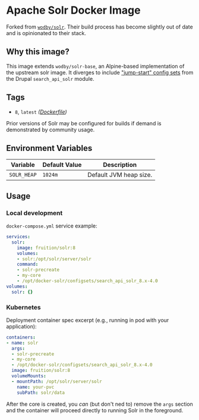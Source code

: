 # Apache Solr Docker Image

Forked from [`wodby/solr`](https://github.com/wodby/solr). Their build process
has become slightly out of date and is opinionated to their stack.

## Why this image?

This image extends `wodby/solr-base`, an Alpine-based implementation of the
upstream solr image. It diverges to include ["jump-start" config sets](https://www.drupal.org/node/3070455)
from the Drupal `search_api_solr` module.

## Tags

* `8`, `latest` _([Dockerfile](https://github.com/fruition/solr/blob/master/Dockerfile))_

Prior versions of Solr may be configured for builds if demand is demonstrated by
community usage.

## Environment Variables

| Variable                  | Default Value | Description                     |
| ------------------------- | ------------- | ------------------------------- |
| `SOLR_HEAP`               | `1024m `      | Default JVM heap size. |

## Usage

### Local development

`docker-compose.yml` service example:
```yaml
services:
  solr:
    image: fruition/solr:8
    volumes:
    - solr:/opt/solr/server/solr
    command:
    - solr-precreate
    - my-core
    - /opt/docker-solr/configsets/search_api_solr_8.x-4.0
volumes:
  solr: {}
```

### Kubernetes

Deployment container spec excerpt (e.g., running in pod with your application):
```yaml
containers:
- name: solr
  args:
  - solr-precreate
  - my-core
  - /opt/docker-solr/configsets/search_api_solr_8.x-4.0
  image: fruition/solr:8
  volumeMounts:
  - mountPath: /opt/solr/server/solr
    name: your-pvc
    subPath: solr/data
```

After the core is created, you _can_ (but don't ned to) remove the `args`
section and the container will proceed directly to running Solr in the
foreground.
